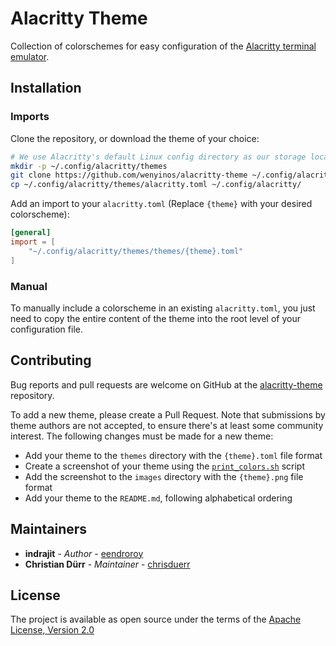 # Alacritty Theme

Collection of colorschemes for easy configuration of the [Alacritty terminal
emulator].

## Installation

### Imports

Clone the repository, or download the theme of your choice:

```sh
# We use Alacritty's default Linux config directory as our storage location here.
mkdir -p ~/.config/alacritty/themes
git clone https://github.com/wenyinos/alacritty-theme ~/.config/alacritty/themes
cp ~/.config/alacritty/themes/alacritty.toml ~/.config/alacritty/
```

Add an import to your `alacritty.toml` (Replace `{theme}` with your desired
colorscheme):

```toml
[general]
import = [
    "~/.config/alacritty/themes/themes/{theme}.toml"
]
```

### Manual

To manually include a colorscheme in an existing `alacritty.toml`, you just need
to copy the entire content of the theme into the root level of your
configuration file.


## Contributing

Bug reports and pull requests are welcome on GitHub at the [alacritty-theme][alacritty-theme]
repository.

To add a new theme, please create a Pull Request. Note that submissions by theme
authors are not accepted, to ensure there's at least some community interest.
The following changes must be made for a new theme:

- Add your theme to the `themes` directory with the `{theme}.toml` file format
- Create a screenshot of your theme using the [`print_colors.sh`](./print_colors.sh) script
- Add the screenshot to the `images` directory with the `{theme}.png` file format
- Add your theme to the `README.md`, following alphabetical ordering

## Maintainers

* **indrajit** - *Author* - [eendroroy](https://github.com/eendroroy)
* **Christian Dürr** - *Maintainer* - [chrisduerr](https://github.com/chrisduerr)

## License

The project is available as open source under the terms of the [Apache License, Version 2.0](LICENSE)

[Alacritty terminal emulator]: https://github.com/alacritty/alacritty
[alacritty-theme]: https://github.com/alacritty/alacritty-theme
